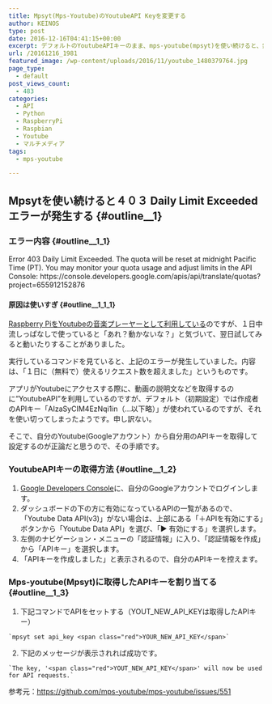 ```yaml
---
title: Mpsyt(Mps-Youtube)のYoutubeAPI Keyを変更する
author: KEINOS
type: post
date: 2016-12-16T04:41:15+00:00
excerpt: デフォルトのYoutubeAPIキーのまま、mps-youtube(mpsyt)を使い続けると、無料枠のリクエスト数を超えてしまうので、自分で取得したAPIキーを割り当てる方法。
url: /20161216_1981
featured_image: /wp-content/uploads/2016/11/youtube_1480379764.jpg
page_type:
  - default
post_views_count:
  - 483
categories:
  - API
  - Python
  - RaspberryPi
  - Raspbian
  - Youtube
  - マルチメディア
tags:
  - mps-youtube

---
```

## Mpsytを使い続けると４０３ Daily Limit Exceededエラーが発生する {#outline__1}

### エラー内容 {#outline__1_1}

<div class="information">
  Error 403 Daily Limit Exceeded. The quota will be reset at midnight Pacific Time (PT). You may monitor your quota usage and adjust limits in the API Console: https://console.developers.google.com/apis/api/translate/quotas?project=655912152876
</div>

#### 原因は使いすぎ {#outline__1_1_1}

<a href="https://blog.keinos.com/20161129_1712" target="_blank">Raspberry PiをYoutubeの音楽プレーヤーとして利用している</a>のですが、１日中流しっぱなしで使っていると「あれ？動かないな？」と気づいて、翌日試してみると動いたりすることがありました。

実行しているコマンドを見ていると、上記のエラーが発生していました。内容は、「１日に（無料で）使えるリクエスト数を超えました」というものです。

アプリがYoutubeにアクセスする際に、動画の説明文などを取得するのに&#8221;YoutubeAPI&#8221;を利用しているのですが、デフォルト（初期設定）では作成者のAPIキー「AIzaSyCIM4EzNqi1in（&#8230;以下略）」が使われているのですが、それを使い切ってしまったようです。申し訳ない。

そこで、自分のYoutube(Googleアカウント）から自分用のAPIキーを取得して設定するのが正論だと思うので、その手順です。

### YoutubeAPIキーの取得方法 {#outline__1_2}

  1. <a href="https://console.developers.google.com/" target="_blank">Google Developers Console</a>に、自分のGoogleアカウントでログインします。
  2. ダッシュボードの下の方に有効になっているAPIの一覧があるので、「Youtube Data API(v3)」がない場合は、上部にある「＋APIを有効にする」ボタンから「Youtube Data API」を選び、「▶︎ 有効にする」を選択します。
  3. 左側のナビゲーション・メニューの「認証情報」に入り、「認証情報を作成」から「APIキー」を選択します。
  4. 「APIキーを作成しました」と表示されるので、自分のAPIキーを控えます。

### Mps-youtube(Mpsyt)に取得したAPIキーを割り当てる {#outline__1_3}

  1. 下記コマンドでAPIをセットする（YOUT\_NEW\_API_KEYは取得したAPIキー）
	    
    `mpsyt set api_key <span class="red">YOUR_NEW_API_KEY</span>` 
  2. 下記のメッセージが表示されれば成功です。
	    
    `The key, '<span class="red">YOUT_NEW_API_KEY</span>' will now be used for API requests.` 

参考元：<a href="https://github.com/mps-youtube/mps-youtube/issues/551" target="_blank">https://github.com/mps-youtube/mps-youtube/issues/551</a>